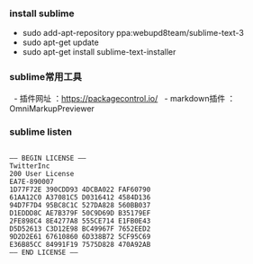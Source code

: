 ### install sublime

   - sudo add-apt-repository ppa:webupd8team/sublime-text-3
   - sudo apt-get update
   - sudo apt-get install sublime-text-installer

### sublime常用工具

   - 插件网址 ：https://packagecontrol.io/
   - markdown插件 ：OmniMarkupPreviewer


### sublime listen

```

—– BEGIN LICENSE —–
TwitterInc
200 User License
EA7E-890007
1D77F72E 390CDD93 4DCBA022 FAF60790
61AA12C0 A37081C5 D0316412 4584D136
94D7F7D4 95BC8C1C 527DA828 560BB037
D1EDDD8C AE7B379F 50C9D69D B35179EF
2FE898C4 8E4277A8 555CE714 E1FB0E43
D5D52613 C3D12E98 BC49967F 7652EED2
9D2D2E61 67610860 6D338B72 5CF95C69
E36B85CC 84991F19 7575D828 470A92AB
—— END LICENSE ——
```